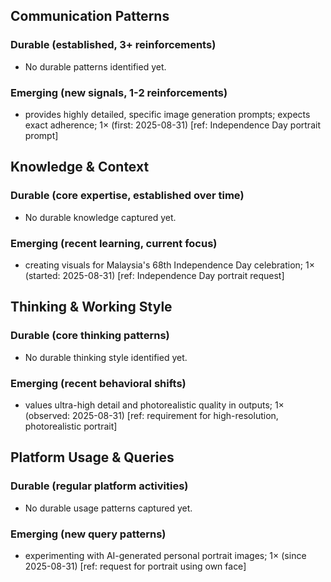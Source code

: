 ## Communication Patterns
### Durable (established, 3+ reinforcements)
- No durable patterns identified yet.

### Emerging (new signals, 1-2 reinforcements)
- provides highly detailed, specific image generation prompts; expects exact adherence; 1× (first: 2025-08-31) [ref: Independence Day portrait prompt]

## Knowledge & Context
### Durable (core expertise, established over time)
- No durable knowledge captured yet.

### Emerging (recent learning, current focus)
- creating visuals for Malaysia's 68th Independence Day celebration; 1× (started: 2025-08-31) [ref: Independence Day portrait request]

## Thinking & Working Style
### Durable (core thinking patterns)
- No durable thinking style identified yet.

### Emerging (recent behavioral shifts)
- values ultra-high detail and photorealistic quality in outputs; 1× (observed: 2025-08-31) [ref: requirement for high-resolution, photorealistic portrait]

## Platform Usage & Queries
### Durable (regular platform activities)
- No durable usage patterns captured yet.

### Emerging (new query patterns)
- experimenting with AI-generated personal portrait images; 1× (since 2025-08-31) [ref: request for portrait using own face]